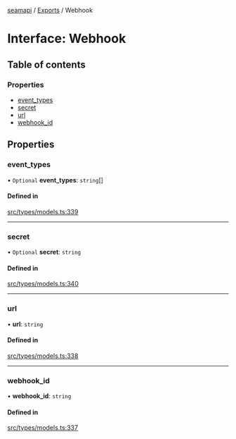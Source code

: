 [seamapi](../README.md) / [Exports](../modules.md) / Webhook

# Interface: Webhook

## Table of contents

### Properties

- [event\_types](Webhook.md#event_types)
- [secret](Webhook.md#secret)
- [url](Webhook.md#url)
- [webhook\_id](Webhook.md#webhook_id)

## Properties

### event\_types

• `Optional` **event\_types**: `string`[]

#### Defined in

[src/types/models.ts:339](https://github.com/seamapi/javascript/blob/main/src/types/models.ts#L339)

___

### secret

• `Optional` **secret**: `string`

#### Defined in

[src/types/models.ts:340](https://github.com/seamapi/javascript/blob/main/src/types/models.ts#L340)

___

### url

• **url**: `string`

#### Defined in

[src/types/models.ts:338](https://github.com/seamapi/javascript/blob/main/src/types/models.ts#L338)

___

### webhook\_id

• **webhook\_id**: `string`

#### Defined in

[src/types/models.ts:337](https://github.com/seamapi/javascript/blob/main/src/types/models.ts#L337)
